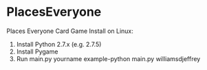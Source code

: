 # PlacesEveryone
Places Everyone Card Game
Install on Linux:
1. Install Python 2.7.x (e.g. 2.7.5)
2. Install Pygame
3. Run main.py yourname example-python main.py williamsdjeffrey
